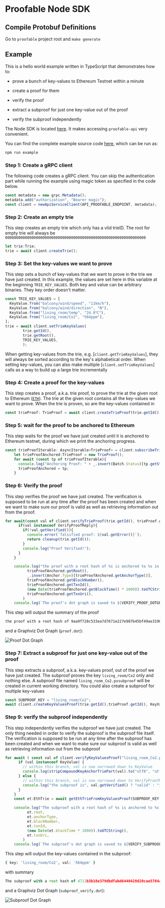 # Proofable Node SDK

## Compile Protobuf Definitions

Go to `proofable` project root and `make generate`

## Example

This is a hello world example written in TypeScript that demonstrates how to:

- prove a bunch of key-values to Ethereum Testnet within a minute

- create a proof for them

- verify the proof

- extract a subproof for just one key-value out of the proof

- verify the subproof independently

The Node SDK is located [here](https://github.com/SouthbankSoftware/proofable/tree/master/node_sdk). It makes accessing `proofable-api` very convenient.

You can find the complete example source code [here](https://github.com/SouthbankSoftware/proofable/blob/master/node_sdk/src/examples/example.ts), which can be run as:

```zsh
npm run example
```

### Step 1: Create a gRPC client

The following code creates a gRPC client. You can skip the authentication part while running the example using magic token as specified in the code below.

```typescript
const metadata = new grpc.Metadata();
metadata.add("authorization", "Bearer magic");
const client = newApiServiceClient(API_PROOFABLE_ENDPOINT, metadata);
```

### Step 2: Create an empty trie

This step creates an empty trie which only has a vlid trieID. The root for empty trie will always be `0000000000000000000000000000000000000000000000000000000000000000`

```typescript
let trie:Trie;
trie = await client.createTrie();
```

### Step 3: Set the key-values we want to prove

This step sets a bunch of key-values that we want to prove in the trie we have just created. In this example, the values are set here in this variable at the beginning `TRIE_KEY_VALUES`. Both key and value can be arbitrary binaries. They key order doesn't matter.

```typescript
const TRIE_KEY_VALUES = [
  KeyValue.from("balcony/wind/speed", "11km/h"),
  KeyValue.from("balcony/wind/direction", "N"),
  KeyValue.from("living_room/temp", "24.8℃"),
  KeyValue.from("living_room/Co2", "564ppm"),
];
trie = await client.setTrieKeyValues(
        trie.getId(),
        trie.getRoot(),
        TRIE_KEY_VALUES,
        );
```

When getting key-values from the trie, e.g. [`client.getTrieKeyValues`], they will always be sorted according to the key's alphabetical order. When setting key-values, you can also make multiple [`client.setTrieKeyValues`] calls as a way to build up a large trie incrementally

### Step 4: Create a proof for the key-values

This step creates a proof, a.k.a. trie proof, to prove the trie at the given root to Ethereum ([`ETH`](https://www.proofable.io/docs/anchor.html#anchor.Anchor.Type)). The trie at the given root contains all the key-values we want to prove. When the trie is proven, so are the key-values contained in

```typescript
const trieProof: TrieProof = await client.createTrieProof(trie.getId(), trie.getRoot(), Anchor.Type.ETH);
```

### Step 5: wait for the proof to be anchored to Ethereum

This step waits for the proof we have just created until it is anchored to Ethereum testnet, during which we print the anchoring progress.

```typescript
const trieProofIterable: AsyncIterable<TrieProof> = client.subscribeTrieProof(trie.getId(), trieProof.getId(), null);
    let trieProofAnchored:TrieProof = new TrieProof();
    for await (const tp of trieProofIterable){
      console.log("Anchoring Proof: " + _.invert(Batch.Status)[tp.getStatus()]);
      trieProofAnchored = tp;
    }
```

### Step 6: Verify the proof

This step verifies the proof we have just created. The verification is supposed to be run at any time after the proof has been created and when we want to make sure our proof is valid as well as retrieving information out from the proof.

```typescript
for await(const val of client.verifyTrieProof(trie.getId(), trieProof.getId(), true, VERIFY_PROOF_DOTGRAPH_FILE)){
      if(val instanceof VerifyProofReply){
        if(!val.getVerified()){
          console.error(`falsified proof: ${val.getError()}`);
          return cleanup(trie.getId());
        }
        console.log("Proof Verified!");
      }
    }

    console.log("the proof with a root hash of %s is anchored to %s in block %s with transaction %s at %s, which can be viewed at %s",
          trieProofAnchored.getRoot(),
          _.invert(Anchor.Type)[trieProofAnchored.getAnchorType()],
          trieProofAnchored.getBlockNumber(),
          trieProofAnchored.getTxnId(),
          (new Date(trieProofAnchored.getBlockTime() * 1000)).toUTCString(),
          trieProofAnchored.getTxnUri(),
        )
    console.log(`The proof's dot graph is saved to ${VERIFY_PROOF_DOTGRAPH_FILE}`);
```

This step will output the summary of the proof

```zsh
the proof with a root hash of 9aa9f728c533ea7d7671e227e987b45bf49ae31986ad9c7923e987b518a3c1cf is anchored to ETH in block 6715256 with transaction 8acda892995cffd521a7f16eedadffc6756d198dff83f1c54ea1114d8156fca5 at Tue, 23 Jun 2020 03:51:54 GMT, which can be viewed at https://rinkeby.etherscan.io/tx/0x8acda892995cffd521a7f16eedadffc6756d198dff83f1c54ea1114d8156fca5
```

and a Graphviz Dot Graph (`proof.dot`):

![Proof Dot Graph](https://github.com/SouthbankSoftware/proofable/tree/master/docs/images/example_proof.svg)

### Step 7: Extract a subproof for just one key-value out of the proof

This step extracts a subproof, a.k.a. key-values proof, out of the proof we have just created. The subproof proves the key `living_room/Co2` only and nothing else. A subproof file named `living_room_Co2.pxsubproof` will be created in current working directory. You could also create a subproof for multiple key-values

```typescript
const SUBPROOF_KEY = "living_room/Co2";
await client.createKeyValuesProof(trie.getId(),trieProof.getId(), KeyValuesFilter.from([Key.from(SUBPROOF_KEY)]), SUBPROOF_KEY.replace("/", "-") + ".pxsubproof");
```

### Step 9: verify the subproof independently

This step independently verifies the subproof we have just created. The only thing needed in order to verify the subproof is the subproof file itself. The verification is supposed to be run at any time after the subproof has been created and when we want to make sure our subproof is valid as well as retrieving information out from the subproof

```typescript
for await ( const val of client.verifyKeyValuesProof("living_room_Co2.pxsubproof", true, VERIFY_SUBPROOF_DOTGRAPH_FILE)){
      if (val instanceof KeyValue) {
        // within this branch, val is now narrowed down to KeyValue
        console.log(stripCompoundKeyAnchorTriePart(val).to("utf8", "utf8"));
      } else {
        // within this branch, val is now narrowed down to VerifyProofReply
        console.log("the subproof is", val.getVerified() ? "valid" : "invalid");
      }
    }
    const et:EthTrie = await getEthTrieFromKeyValuesProof(SUBPROOF_KEY.replace("/", "-") + ".pxsubproof")

    console.log("The subproof with a root hash of %s is anchored to %s in block %s with transaction %s on %s, which can be viewed at %s",
          et.root,
          et.anchorType,
          et.blockNumber,
          et.txnId,
          (new Date(et.blockTime * 1000)).toUTCString(),
          et.txnUri,
        )
    console.log(`The subproof's dot graph is saved to ${VERIFY_SUBPROOF_DOTGRAPH_FILE}`);
```

This step will output the key-values contained in the subproof:

```zsh
{ key: 'living_room/Co2', val: '564ppm' }
```

with summary
```typescript
The subproof with a root hash of 4711b3b18e379dbdfabd6440428d20cae5784a518605acec48e126e33383f24e is anchored to undefined in block 6715676 with transaction 13ebc980694b231efee6cdf23c1880f2a790e464af04483bfc55f019f3b6f36f at Tue, 23 Jun 2020 05:36:54 GMT, which can be viewed at https://rinkeby.etherscan.io/tx/0x13ebc980694b231efee6cdf23c1880f2a790e464af04483bfc55f019f3b6f36f
```

and a Graphviz Dot Graph (`subproof_verify.dot`):

![Subproof Dot Graph](https://github.com/SouthbankSoftware/proofable/tree/master/docs/images/example_subproof.svg)